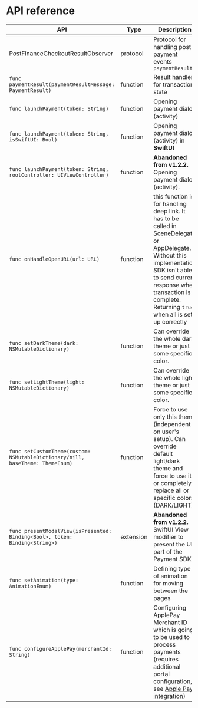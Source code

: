 # API reference

| API | Type | Description |
| --- | --- | --- |
| PostFinanceCheckoutResultObserver | protocol | Protocol for handling post-payment events `paymentResult` |
| `func paymentResult(paymentResultMessage: PaymentResult)` | function | Result handler for transaction state |
| `func launchPayment(token: String)` | function | Opening payment dialog (activity) |
| `func launchPayment(token: String, isSwiftUI: Bool)` | function | Opening payment dialog (activity) in **SwiftUI** |
| `func launchPayment(token: String, rootController: UIViewController)` | function | **Abandoned from v1.2.2.** Opening payment dialog (activity). |
| `func onHandleOpenURL(url: URL)` | function | this function is for handling deep link. It has to be called in [SceneDelegate](https://developer.apple.com/documentation/uikit/uiscenedelegate/3238059-scene) or [AppDelegate](https://developer.apple.com/documentation/uikit/uiapplicationdelegate/1623112-application?language=objc). Without this implementation SDK isn't able to send current response when transaction is complete. Returning `true` when all is set up correctly |
| `func setDarkTheme(dark: NSMutableDictionary)` | function | Can override the whole dark theme or just some specific color. |
| `func setLightTheme(light: NSMutableDictionary)` | function | Can override the whole light theme or just some specific color. |
| `func setCustomTheme(custom: NSMutableDictionary/nill, baseTheme: ThemeEnum)` | function | Force to use only this theme (independent on user's setup). Can override default light/dark theme and force to use it or completely replace all or specific colors (DARK/LIGHT) |
| `func presentModalView(isPresented: Binding<Bool>, token: Binding<String>)` | extension | **Abandoned from v1.2.2.** SwiftUI View modifier to present the UI part of the Payment SDK. |
| `func setAnimation(type: AnimationEnum)` | function | Defining type of animation for moving between the pages |
| `func configureApplePay(merchantId: String)` | function | Configuring ApplePay Merchant ID which is going to be used to process payments (requires additional portal configuration, see [Apple Pay integration](./apple-pay.md)) |
